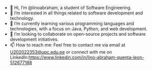 - 👋 Hi, I’m @linoabraham, a student of Software Engineering.
- 👀 I’m interested in all things related to software development and technology.
- 🌱 I’m currently learning various programming languages and technologies, with a focus on Java, Python, and web development.
- 💞️ I’m looking to collaborate on open-source projects and software development initiatives.
- 📫 How to reach me: Feel free to contact me via email at U202022353@upc.edu.pe or connect with me on LinkedIn:https://www.linkedin.com/in/lino-abraham-quenta-leon-512677188
